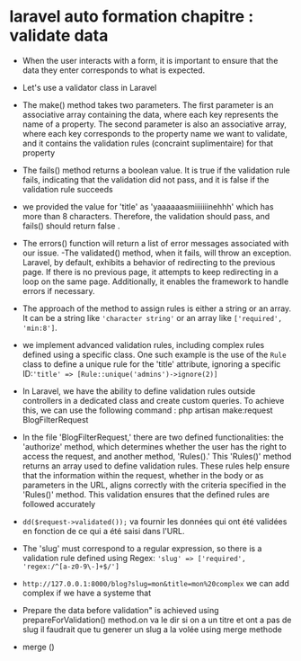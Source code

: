 # laravel auto formation chapitre :  validate data 

 - When the user interacts with a form, it is important to ensure that the data they enter corresponds to what is expected.
 
- Let's use a validator class in Laravel

- The make() method takes two parameters. The first parameter is an associative array containing the data, where each key represents the name of a property. The second parameter is also an associative array, where each key corresponds to the property name we want to validate, and it contains the validation rules (concraint suplimentaire) for that property

- The fails() method returns a boolean value. It is true if the validation rule fails, indicating that the validation did not pass, and it is false if the validation rule succeeds
-  we provided the value for 'title' as 'yaaaaaasmiiiiiiinehhh' which has more than 8 characters. Therefore, the validation should pass, and fails() should return false . 

- The errors() function will return a list of error messages associated with our issue.
-The validated() method, when it fails, will throw an exception. Laravel, by default, exhibits a behavior of redirecting to the previous page. If there is no previous page, it attempts to keep redirecting in a loop on the same page. Additionally, it enables the framework to handle errors if necessary.
- The approach of the method to assign rules is either a string or an array. It can be a string like `'character string'` or an array like `['required', 'min:8']`.
- we implement advanced validation rules, including complex rules defined using a specific class. One such example is the use of the `Rule` class to define a unique rule for the 'title' attribute, ignoring a specific ID:`'title' => [Rule::unique('admins')->ignore(2)]`
- In Laravel, we have the ability to define validation rules outside controllers in a dedicated class and create custom queries. To achieve this, we can use the following command : php artisan make:request BlogFilterRequest
  
-  In the file 'BlogFilterRequest,' there are two defined functionalities: the 'authorize' method, which determines whether the user has the right to access the request, and another method, 'Rules().' This 'Rules()' method returns an array used to define validation rules. These rules help ensure that the information within the request, whether in the body or as parameters in the URL, aligns correctly with the criteria specified in the 'Rules()' method. This validation ensures that the defined rules are followed accurately
- `dd($request->validated());` va fournir les données qui ont été validées en fonction de ce qui a été saisi dans l'URL.
- The 'slug' must correspond to a regular expression, so there is a validation rule defined using Regex: `'slug' => ['required', 'regex:/^[a-z0-9\-]+$/']`
- `http://127.0.0.1:8000/blog?slug=mon&title=mon%20complex` we can add complex if we have a systeme that 
- Prepare the data before validation" is achieved using prepareForValidation() method.on va le dir si on a un titre et ont a pas de slug il faudrait que tu generer un slug a la  volée using merge methode 
- merge ()

